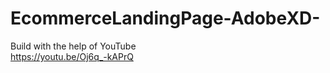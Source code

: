 # EcommerceLandingPage-AdobeXD-
Build with the help of YouTube <br/>
https://youtu.be/Oj6q_-kAPrQ <br/>

